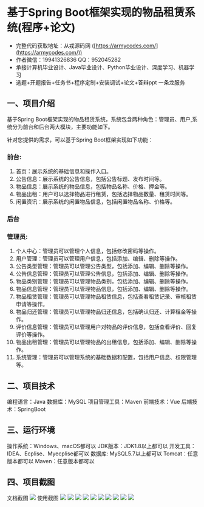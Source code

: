 基于Spring Boot框架实现的物品租赁系统(程序+论文)
=
- 完整代码获取地址：从戎源码网 ([https://armycodes.com/](https://armycodes.com/))
- 作者微信：19941326836  QQ：952045282 
- 承接计算机毕业设计、Java毕业设计、Python毕业设计、深度学习、机器学习
- 选题+开题报告+任务书+程序定制+安装调试+论文+答辩ppt 一条龙服务

一、项目介绍
---
基于Spring Boot框架实现的物品租赁系统，系统包含两种角色：管理员、用户,系统分为前台和后台两大模块，主要功能如下。

针对您提供的需求，可以基于Spring Boot框架实现如下功能：
### 前台:
1. 首页：展示系统的基础信息和操作入口。
2. 公告信息：展示系统的公告信息，包括公告标题、发布时间等。
3. 物品信息：展示系统的物品信息，包括物品名称、价格、押金等。
4. 物品出租：用户可以选择物品进行租赁，包括选择物品数量、租赁时间等。
5. 闲置资讯：展示系统的闲置物品信息，包括闲置物品名称、价格等。

 
### 后台
### 管理员:
1. 个人中心：管理员可以管理个人信息，包括修改密码等操作。
2. 用户管理：管理员可以管理用户信息，包括添加、编辑、删除等操作。
3. 公告类型管理：管理员可以管理公告类型，包括添加、编辑、删除等操作。
4. 公告信息管理：管理员可以管理公告信息，包括添加、编辑、删除等操作。
5. 物品类别管理：管理员可以管理物品类别，包括添加、编辑、删除等操作。
6. 物品信息管理：管理员可以管理物品信息，包括添加、编辑、删除等操作。
7. 物品租赁管理：管理员可以管理物品租赁信息，包括查看租赁记录、审核租赁申请等操作。
8. 物品归还管理：管理员可以管理物品归还信息，包括确认归还、计算租金等操作。
9. 评价信息管理：管理员可以管理用户对物品的评价信息，包括查看评价、回复评价等操作。
10. 物品出租管理：管理员可以管理物品的出租信息，包括添加、编辑、删除等操作。
11. 系统管理：管理员可以管理系统的基础数据和配置，包括用户信息、权限管理等。

  
二、项目技术
---
编程语言：Java
数据库：MySQL
项目管理工具：Maven
前端技术：Vue
后端技术：SpringBoot

三、运行环境
---
操作系统：Windows、macOS都可以
JDK版本：JDK1.8以上都可以
开发工具：IDEA、Ecplise、Myecplise都可以
数据库: MySQL5.7以上都可以
Tomcat：任意版本都可以
Maven：任意版本都可以

四、项目截图
---
文档截图
![](limage/2.png)
使用截图
![](image/1.png)
![](image/2.png)
![](image/3.png)
![](image/4.png)
![](image/5.png)
![](image/6.png)
![](image/7.png)
![](image/8.png)
![](image/9.png)
![](image/10.png)
